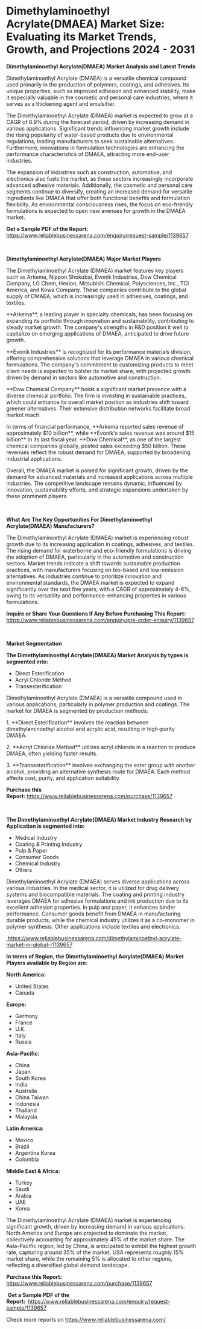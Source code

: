 <p><h1>Dimethylaminoethyl Acrylate(DMAEA) Market Size: Evaluating its Market Trends, Growth, and Projections 2024 - 2031</h1></p><p><strong>Dimethylaminoethyl Acrylate(DMAEA) Market Analysis and Latest Trends</strong></p>
<p><p>Dimethylaminoethyl Acrylate (DMAEA) is a versatile chemical compound used primarily in the production of polymers, coatings, and adhesives. Its unique properties, such as improved adhesion and enhanced stability, make it especially valuable in the cosmetic and personal care industries, where it serves as a thickening agent and emulsifier.</p><p>The Dimethylaminoethyl Acrylate (DMAEA) market is expected to grow at a CAGR of 6.9% during the forecast period, driven by increasing demand in various applications. Significant trends influencing market growth include the rising popularity of water-based products due to environmental regulations, leading manufacturers to seek sustainable alternatives. Furthermore, innovations in formulation technologies are enhancing the performance characteristics of DMAEA, attracting more end-user industries.</p><p>The expansion of industries such as construction, automotive, and electronics also fuels the market, as these sectors increasingly incorporate advanced adhesive materials. Additionally, the cosmetic and personal care segments continue to diversify, creating an increased demand for versatile ingredients like DMAEA that offer both functional benefits and formulation flexibility. As environmental consciousness rises, the focus on eco-friendly formulations is expected to open new avenues for growth in the DMAEA market.</p></p>
<p><strong>Get a Sample PDF of the Report:&nbsp;</strong> <a href="https://www.reliablebusinessarena.com/enquiry/request-sample/1139657?utm_campaign=1941&utm_medium=2&utm_source=Github&utm_content=ia&utm_term=28122024&utm_id=dimethylaminoethyl-acrylatedmaea">https://www.reliablebusinessarena.com/enquiry/request-sample/1139657</a></p>
<p>&nbsp;</p>
<p><strong>Dimethylaminoethyl Acrylate(DMAEA) Major Market Players</strong></p>
<p><p>The Dimethylaminoethyl Acrylate (DMAEA) market features key players such as Arkema, Nippon Shokubai, Evonik Industries, Dow Chemical Company, LG Chem, Hexion, Mitsubishi Chemical, Polysciences, Inc., TCI America, and Kowa Company. These companies contribute to the global supply of DMAEA, which is increasingly used in adhesives, coatings, and textiles.</p><p>**Arkema**, a leading player in specialty chemicals, has been focusing on expanding its portfolio through innovation and sustainability, contributing to steady market growth. The company's strengths in R&D position it well to capitalize on emerging applications of DMAEA, anticipated to drive future growth.</p><p>**Evonik Industries** is recognized for its performance materials division, offering comprehensive solutions that leverage DMAEA in various chemical formulations. The company's commitment to customizing products to meet client needs is expected to bolster its market share, with projected growth driven by demand in sectors like automotive and construction.</p><p>**Dow Chemical Company** holds a significant market presence with a diverse chemical portfolio. The firm is investing in sustainable practices, which could enhance its overall market position as industries shift toward greener alternatives. Their extensive distribution networks facilitate broad market reach.</p><p>In terms of financial performance, **Arkema reported sales revenue of approximately $10 billion**, while **Evonik's sales revenue was around $15 billion** in its last fiscal year. **Dow Chemical**, as one of the largest chemical companies globally, posted sales exceeding $50 billion. These revenues reflect the robust demand for DMAEA, supported by broadening industrial applications. </p><p>Overall, the DMAEA market is poised for significant growth, driven by the demand for advanced materials and increased applications across multiple industries. The competitive landscape remains dynamic, influenced by innovation, sustainability efforts, and strategic expansions undertaken by these prominent players.</p></p>
<p>&nbsp;</p>
<p><strong>What Are The Key Opportunities For Dimethylaminoethyl Acrylate(DMAEA) Manufacturers?</strong></p>
<p><p>The Dimethylaminoethyl Acrylate (DMAEA) market is experiencing robust growth due to its increasing application in coatings, adhesives, and textiles. The rising demand for waterborne and eco-friendly formulations is driving the adoption of DMAEA, particularly in the automotive and construction sectors. Market trends indicate a shift towards sustainable production practices, with manufacturers focusing on bio-based and low-emission alternatives. As industries continue to prioritize innovation and environmental standards, the DMAEA market is expected to expand significantly over the next five years, with a CAGR of approximately 4-6%, owing to its versatility and performance-enhancing properties in various formulations.</p></p>
<p><strong>Inquire or Share Your Questions If Any Before Purchasing This Report:</strong> <a href="https://www.reliablebusinessarena.com/enquiry/pre-order-enquiry/1139657?utm_campaign=1941&utm_medium=2&utm_source=Github&utm_content=ia&utm_term=28122024&utm_id=dimethylaminoethyl-acrylatedmaea">https://www.reliablebusinessarena.com/enquiry/pre-order-enquiry/1139657</a></p>
<p>&nbsp;</p>
<p><strong>Market Segmentation</strong></p>
<p><strong>The Dimethylaminoethyl Acrylate(DMAEA) Market Analysis by types is segmented into:</strong></p>
<p><ul><li>Direct Esterification</li><li>Acryl Chloride Method</li><li>Transesterification</li></ul></p>
<p><p>Dimethylaminoethyl Acrylate (DMAEA) is a versatile compound used in various applications, particularly in polymer production and coatings. The market for DMAEA is segmented by production methods: </p><p>1. **Direct Esterification** involves the reaction between dimethylaminoethyl alcohol and acrylic acid, resulting in high-purity DMAEA.</p><p>  </p><p>2. **Acryl Chloride Method** utilizes acryl chloride in a reaction to produce DMAEA, often yielding faster results. </p><p>3. **Transesterification** involves exchanging the ester group with another alcohol, providing an alternative synthesis route for DMAEA. Each method affects cost, purity, and application suitability.</p></p>
<p><strong>Purchase this Report:&nbsp;</strong><a href="https://www.reliablebusinessarena.com/purchase/1139657?utm_campaign=1941&utm_medium=2&utm_source=Github&utm_content=ia&utm_term=28122024&utm_id=dimethylaminoethyl-acrylatedmaea">https://www.reliablebusinessarena.com/purchase/1139657</a></p>
<p>&nbsp;</p>
<p><strong>The Dimethylaminoethyl Acrylate(DMAEA) Market Industry Research by Application is segmented into:</strong></p>
<p><ul><li>Medical Industry</li><li>Coating & Printing Industry</li><li>Pulp & Paper</li><li>Consumer Goods</li><li>Chemical Industry</li><li>Others</li></ul></p>
<p><p>Dimethylaminoethyl Acrylate (DMAEA) serves diverse applications across various industries. In the medical sector, it is utilized for drug delivery systems and biocompatible materials. The coating and printing industry leverages DMAEA for adhesive formulations and ink production due to its excellent adhesion properties. In pulp and paper, it enhances binder performance. Consumer goods benefit from DMAEA in manufacturing durable products, while the chemical industry utilizes it as a co-monomer in polymer synthesis. Other applications include textiles and electronics.</p></p>
<p><a href="https://www.reliablebusinessarena.com/dimethylaminoethyl-acrylate-market-in-global-r1139657?utm_campaign=1941&utm_medium=2&utm_source=Github&utm_content=ia&utm_term=28122024&utm_id=dimethylaminoethyl-acrylatedmaea">&nbsp;https://www.reliablebusinessarena.com/dimethylaminoethyl-acrylate-market-in-global-r1139657</a></p>
<p><strong>In terms of Region, the Dimethylaminoethyl Acrylate(DMAEA) Market Players available by Region are:</strong></p>
<p>
    <p> <strong> North America: </strong>
        <ul>
            <li>United States</li>
            <li>Canada</li>
        </ul>
        </p> 
    <p> <strong> Europe: </strong>
        <ul>
            <li>Germany</li>
            <li>France</li>
            <li>U.K.</li>
            <li>Italy</li>
            <li>Russia</li>
        </ul>
        </p> 
    <p> <strong> Asia-Pacific: </strong>
        <ul>
            <li>China</li>
            <li>Japan</li>
            <li>South Korea</li>
            <li>India</li>
            <li>Australia</li>
            <li>China Taiwan</li>
            <li>Indonesia</li>
            <li>Thailand</li>
            <li>Malaysia</li>
        </ul>
        </p> 
    <p> <strong> Latin America: </strong>
        <ul>
            <li>Mexico</li>
            <li>Brazil</li>
            <li>Argentina Korea</li>
            <li>Colombia</li>
        </ul>
        </p> 
    <p> <strong> Middle East & Africa: </strong>
        <ul>
            <li>Turkey</li>
            <li>Saudi</li>
            <li>Arabia</li>
            <li>UAE</li>
            <li>Korea</li>
        </ul>
    </p>
    </p>
<p><p>The Dimethylaminoethyl Acrylate (DMAEA) market is experiencing significant growth, driven by increasing demand in various applications. North America and Europe are projected to dominate the market, collectively accounting for approximately 45% of the market share. The Asia-Pacific region, led by China, is anticipated to exhibit the highest growth rate, capturing around 35% of the market. USA represents roughly 15% market share, while the remaining 5% is allocated to other regions, reflecting a diversified global demand landscape.</p></p>
<p><strong>Purchase this Report: </strong><a href="https://www.reliablebusinessarena.com/purchase/1139657?utm_campaign=1941&utm_medium=2&utm_source=Github&utm_content=ia&utm_term=28122024&utm_id=dimethylaminoethyl-acrylatedmaea">https://www.reliablebusinessarena.com/purchase/1139657</a></p>
<p>&nbsp;<strong>Get a Sample PDF of the Report:&nbsp;&nbsp;</strong><a href="https://www.reliablebusinessarena.com/enquiry/request-sample/1139657?utm_campaign=1941&utm_medium=2&utm_source=Github&utm_content=ia&utm_term=28122024&utm_id=dimethylaminoethyl-acrylatedmaea">https://www.reliablebusinessarena.com/enquiry/request-sample/1139657</a></p>
<p><strong></strong></p>
<p>Check more reports on <a href="https://www.reliablebusinessarena.com/?utm_campaign=1941&utm_medium=2&utm_source=Github&utm_content=ia&utm_term=28122024&utm_id=dimethylaminoethyl-acrylatedmaea">https://www.reliablebusinessarena.com/</a></p>
